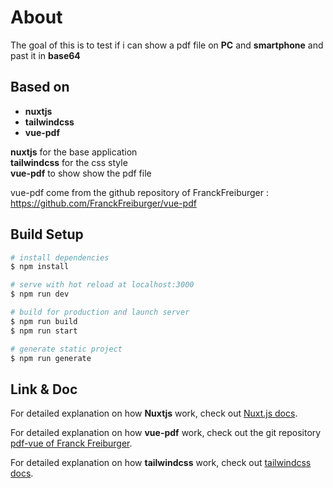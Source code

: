 # About
The goal of this is to test if i can show a pdf file on **PC** and **smartphone** and past it in **base64**

## Based on
- **nuxtjs**
- **tailwindcss**
- **vue-pdf**

**nuxtjs** for the base application \
**tailwindcss** for the css style \
**vue-pdf** to show show the pdf file

vue-pdf come from the github repository of FranckFreiburger :\
 https://github.com/FranckFreiburger/vue-pdf

## Build Setup

```bash
# install dependencies
$ npm install

# serve with hot reload at localhost:3000
$ npm run dev

# build for production and launch server
$ npm run build
$ npm run start

# generate static project
$ npm run generate
```

## Link & Doc

For detailed explanation on how **Nuxtjs** work, check out [Nuxt.js docs](https://nuxtjs.org).

For detailed explanation on how **vue-pdf** work, check out the git repository [pdf-vue of Franck Freiburger]( https://github.com/FranckFreiburger/vue-pdf).

For detailed explanation on how **tailwindcss** work, check out [tailwindcss docs](https://tailwindcss.com/docs).
